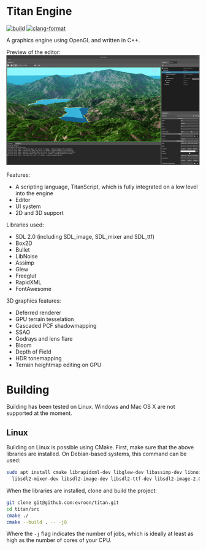 # Titan Engine
[![build](https://github.com/evroon/titan/actions/workflows/main.yml/badge.svg)](https://github.com/evroon/titan/actions/workflows/main.yml)
[![clang-format](https://github.com/evroon/titan/actions/workflows/clang-format.yml/badge.svg)](https://github.com/evroon/titan/actions/workflows/clang-format.yml)

A graphics engine using OpenGL and written in C++.

Preview of the editor:
![alt text](misc/titan_preview.png "Preview of the editor")

Features:
  - A scripting language, TitanScript, which is fully integrated on a low level into the engine
  - Editor
  - UI system
  - 2D and 3D support

Libraries used:
  - SDL 2.0 (including SDL_image, SDL_mixer and SDL_ttf)
  - Box2D
  - Bullet
  - LibNoise
  - Assimp
  - Glew
  - Freeglut
  - RapidXML
  - FontAwesome

3D graphics features:
  - Deferred renderer
  - GPU terrain tesselation
  - Cascaded PCF shadowmapping
  - SSAO
  - Godrays and lens flare
  - Bloom
  - Depth of Field
  - HDR tonemapping
  - Terrain heightmap editing on GPU

# Building
Building has been tested on Linux. Windows and Mac OS X are not supported at the moment.

## Linux
Building on Linux is possible using CMake. First, make sure that the above libraries are installed. On Debian-based systems, this command can be used:

```bash
sudo apt install cmake librapidxml-dev libglew-dev libassimp-dev libnoise-dev libbullet-dev libbox2d-dev \
  libsdl2-mixer-dev libsdl2-image-dev libsdl2-ttf-dev libsdl2-image-2.0-0 libsdl2-dev ccache clang-format
```

When the libraries are installed, clone and build the project:
```bash
git clone git@github.com:evroon/titan.git
cd titan/src
cmake ./
cmake --build . -- -j8
```

Where the `-j` flag indicates the number of jobs, which is ideally at least as high as the number of cores of your CPU.
